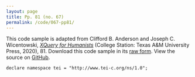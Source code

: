 ```yaml
---
layout: page
title: Pp. 81 (no. 67)
permalink: /code/067-pp81/
---
```


This code sample is adapted from Clifford B. Anderson and Joseph C. Wicentowski, 
[_XQuery for Humanists_](/) (College Station: Texas A&M University Press, 2020), 81. 
Download this code sample in its [raw form](/code/067-pp81/067-pp81.txt).
View the source on [GitHub](https://github.com/coding4humanists/xquery4humanists/blob/master/code/067-pp81/067-pp81.txt).

```text
declare namespace tei = "http://www.tei-c.org/ns/1.0";
```  

